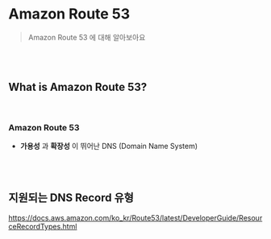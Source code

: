 # Amazon Route 53

> Amazon Route 53 에 대해 알아보아요

<br>

<br>

## What is Amazon Route 53?

<br>

### Amazon Route 53

- **가용성** 과 **확장성** 이 뛰어난 DNS (Domain Name System)







<br>

<br>

## 지원되는 DNS Record 유형

https://docs.aws.amazon.com/ko_kr/Route53/latest/DeveloperGuide/ResourceRecordTypes.html





